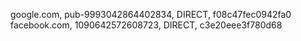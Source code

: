 google.com, pub-9993042864402834, DIRECT, f08c47fec0942fa0
facebook.com, 1090642572608723, DIRECT, c3e20eee3f780d68
